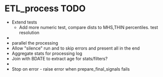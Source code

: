 # ETL_process TODO
- Extend tests
  - Add more numeric test, compare dists to MHS,THIN percentiles. test resolution
- 
- parallel the processing
- Allow "silence" run and to skip errors and present all in the end
- Aggregate stats for processing log
- Join with BDATE to extract age for stats/filters?
- 
- Stop on error - raise error when prepare_final_signals fails

